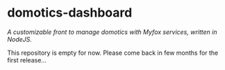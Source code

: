 # domotics-dashboard

_A customizable front to manage domotics with Myfox services, written in NodeJS._

This repository is empty for now. Please come back in few months for the first release...
